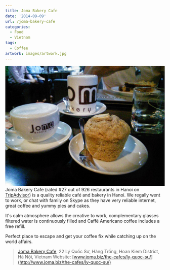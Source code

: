 ```yaml
---
title: Joma Bakery Cafe
date: '2014-09-09'
url: /joma-bakery-cafe
categories:
  - Food
  - Vietnam
tags:
  - Coffee
artwork: images/artwork.jpg
---
```


![](images/TA_IMG_20140912_170950_large-1024x768.jpg)Joma Bakery Cafe (rated #27 out of 926 restaurants in Hanoi on [TripAdvisor](http://www.tripadvisor.com/Restaurant_Review-g293924-d1733461-Reviews-Joma_Bakery_Cafe-Hanoi.html)) is a quality reliable café and bakery in Hanoi. We regally went to work, or chat with family on Skype as they have very reliable internet, great coffee and yummy pies and cakes.

It's calm atmosphere allows the creative to work, complementary glasses filtered water is continuously filled and Caffè Americano coffee includes a free refill.

Perfect place to escape and get your coffee fix while catching up on the world affairs.

> [Joma Bakery Cafe](https://plus.google.com/104182545549629953621/about), 22 Lý Quốc Sư, Hàng Trống, Hoan Kiem District, Hà Nội, Vietnam Website: [www.joma.biz/the-cafes/ly-quoc-su/](http://www.joma.biz/the-cafes/ly-quoc-su/)
